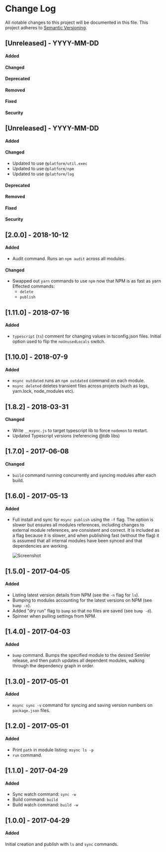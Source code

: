 # Change Log

All notable changes to this project will be documented in this file.
This project adheres to [Semantic Versioning](http://semver.org/).


## [Unreleased] - YYYY-MM-DD
#### Added
#### Changed
#### Deprecated
#### Removed
#### Fixed
#### Security



## [Unreleased] - YYYY-MM-DD
#### Added
#### Changed
- Updated to use `@platform/util.exec`
- Updated to use `@platform/npm`
- Updated to use `@platform/log`
#### Deprecated
#### Removed
#### Fixed
#### Security



## [2.0.0] - 2018-10-12
#### Added
- Audit command. Runs an `npm audit` across all modules.

#### Changed
- Swapped out `yarn` commands to use `npm` now that NPM is as fast as yarn
  Effected commands:
  - `delete`
  - `publish`

## [1.11.0] - 2018-07-16
#### Added
- `typescript` (`ts`) comment for changing values in tsconfig.json files.
  Initial option used to flip the `noUnusedLocals` switch.

## [1.10.0] - 2018-07-9
#### Added
- `msync outdated` runs an `npm outdated` command on each module.
- `msync deleted` deletes transient files across projects (such as logs, yarn.lock, node_modules etc).

## [1.8.2] - 2018-03-31
#### Changed
- Write `__msync.js` to target typescript lib to force `nodemon` to restart.
- Updated Typescript versions (referencing @tdb libs)

## [1.7.0] - 2017-06-08
#### Changed
- `build` command running concurrently and syncing modules after each build.

## [1.6.0] - 2017-05-13
#### Added
- Full install and sync for `msync publish` using the `-f` flag.
  The option is slower but ensures all modules references, including changes to external module references, are consistent and correct. It is included as a flag because it is slower, and when publishing fast (without the flag) it is assumed that all internal modules have been synced and that dependencies are working.

  ![Screenshot](https://cloud.githubusercontent.com/assets/185555/26020254/6c5e8eba-37d0-11e7-940a-c55a50d70314.png)

## [1.5.0] - 2017-04-05
#### Added
- Listing latest version details from NPM (see the `-n` flag for `ls`).
- Bumping to modules accounting for the latest versions on NPM (see `bump -n`).
- Added "dry run" flag to `bump` so that no files are saved (see `bump -d`).
- Spinner when pulling settings from NPM.

## [1.4.0] - 2017-04-03
#### Added
- `bump` command. Bumps the specified module to the desired SemVer release, and then patch updates all dependent modules, walking through the dependency graph in order.

## [1.3.0] - 2017-05-01
#### Added
- `msync sync -v` command for syncing and saving version numbers on `package.json` files.

## [1.2.0] - 2017-05-01
#### Added
- Print `path` in module listing: `msync ls -p`
- `run` command.

## [1.1.0] - 2017-04-29
#### Added
- Sync watch command: `sync -w`
- Build command: `build`
- Build watch command: `build -w`

## [1.0.0] - 2017-04-29
#### Added

Initial creation and publish with `ls` and `sync` commands.
